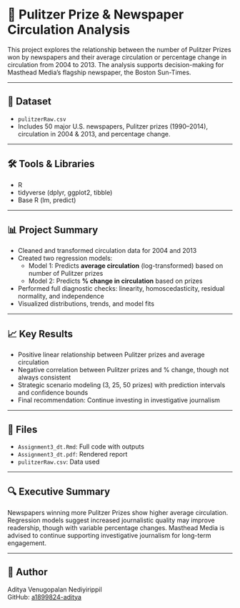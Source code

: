 # 📰 Pulitzer Prize & Newspaper Circulation Analysis

This project explores the relationship between the number of Pulitzer Prizes won by newspapers and their average circulation or percentage change in circulation from 2004 to 2013. The analysis supports decision-making for Masthead Media’s flagship newspaper, the Boston Sun-Times.

---

## 📄 Dataset
- `pulitzerRaw.csv`  
- Includes 50 major U.S. newspapers, Pulitzer prizes (1990–2014), circulation in 2004 & 2013, and percentage change.

---

## 🛠 Tools & Libraries
- R  
- tidyverse (dplyr, ggplot2, tibble)  
- Base R (lm, predict)

---

## 📊 Project Summary
- Cleaned and transformed circulation data for 2004 and 2013  
- Created two regression models:
  - Model 1: Predicts **average circulation** (log-transformed) based on number of Pulitzer prizes  
  - Model 2: Predicts **% change in circulation** based on prizes  
- Performed full diagnostic checks: linearity, homoscedasticity, residual normality, and independence  
- Visualized distributions, trends, and model fits

---

## 📈 Key Results
- Positive linear relationship between Pulitzer prizes and average circulation  
- Negative correlation between Pulitzer prizes and % change, though not always consistent  
- Strategic scenario modeling (3, 25, 50 prizes) with prediction intervals and confidence bounds  
- Final recommendation: Continue investing in investigative journalism

---

## 📁 Files
- `Assignment3_dt.Rmd`: Full code with outputs  
- `Assignment3_dt.pdf`: Rendered report  
- `pulitzerRaw.csv`: Data used

---

## 🔍 Executive Summary
Newspapers winning more Pulitzer Prizes show higher average circulation. Regression models suggest increased journalistic quality may improve readership, though with variable percentage changes. Masthead Media is advised to continue supporting investigative journalism for long-term engagement.

---

## 👤 Author
Aditya Venugopalan Nediyirippil  
GitHub: [a1899824-aditya](https://github.com/a1899824-aditya)
